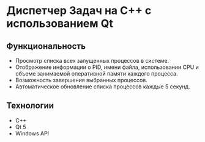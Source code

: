 # Диспетчер Задач на C++ с использованием Qt

## Функциональность
- Просмотр списка всех запущенных процессов в системе.
- Отображение информации о PID, имени файла, использовании CPU и объеме занимаемой оперативной памяти каждого процесса.
- Возможность завершения выбранных процессов.
- Автоматическое обновление списка процессов каждые 5 секунд.

## Технологии
- C++
- Qt 5
- Windows API

